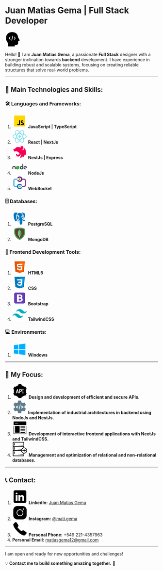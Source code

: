 # Juan Matias Gema | Full Stack Developer

![Developer Icon](assets/developer.png)

Hello! 👋 I am **Juan Matias Gema**, a passionate **Full Stack** designer with a stronger inclination towards **backend** development. I have experience in building robust and scalable systems, focusing on creating reliable structures that solve real-world problems.

---

## 🚀 Main Technologies and Skills:

### 🛠 Languages and Frameworks:

1. ![JavaScript Icon](assets/javascript--v1.png) **JavaScript | TypeScript**
2. ![React Icon](assets/react-native.png) **React | NextJs**
3. ![NestJS](assets/icons8-transportado-48.png)
   **NestJs | Express**
4. ![Node.js](assets/icons8-nodejs-48.png)
   **NodeJs**
5. ![WebSocket Icon](assets/icons8-azure-relay-hybrid-connection-48.png) **WebSocket**

### 🗄 Databases:

1. ![PostgreSQL Icon](assets/postgreesql.png) **PostgreSQL**
2. ![MongoDB Icon](assets/mongodb.png) **MongoDB**

### 🎨 Frontend Development Tools:

1. ![HTML Icon](assets/html-5--v1.png) **HTML5**
2. ![CSS Icon](assets/css3.png) **CSS**
3. ![Bootstrap Icon](assets/bootstrap.png) **Bootstrap**
4. ![TailwindCSS Icon](assets/tailwindcss.png) **TailwindCSS**

### 💻 Environments:

1. ![Windows Icon](assets/windows-10.png) **Windows**

---

## 📌 My Focus:

1. ![API Icon](assets/api-settings.png) **Design and development of efficient and secure APIs.**
2. ![Architecture Icon](assets/icons8-desarrollo-backend-48.png) **Implementation of industrial architectures in backend using NodeJs and NestJs.**
3. ![Frontend Icon](assets/web-design.png) **Development of interactive frontend applications with NextJs and TailwindCSS.**
4. ![Database Icon](assets/external-database-devices-flatart-icons-outline-flatarticons.png) **Management and optimization of relational and non-relational databases.**

---

## 📞 Contact:

1. ![LinkedIn Icon](assets/linkedin.png) **LinkedIn:** [Juan Matias Gema](https://www.linkedin.com/in/matias-gema-766964303/)
2. ![Instagram Icon](assets/instagram-new.png) **Instagram:** [@mati.gema](https://www.instagram.com/mati.gema)
3. ![Phone Icon](assets/phone.png) **Personal Phone:** +549 221-4357963
4. **Personal Email:** matiasgema12@gmail.com

---

I am open and ready for new opportunities and challenges!

💡 **Contact me to build something amazing together.** 🚀
